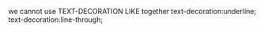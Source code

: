 we cannot use TEXT-DECORATION LIKE together
text-decoration:underline;
text-decoration:line-through;

